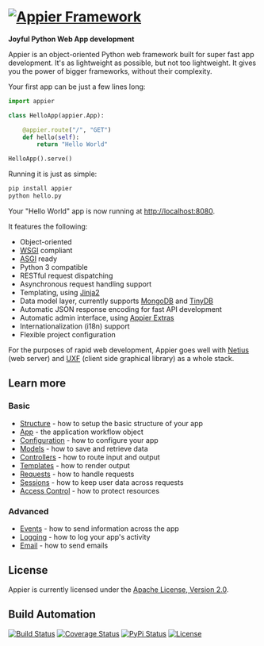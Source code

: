 # [![Appier Framework](res/logo.png)](http://appier.hive.pt)

**Joyful Python Web App development**

Appier is an object-oriented Python web framework built for super fast app development.
It's as lightweight as possible, but not too lightweight.
It gives you the power of bigger frameworks, without their complexity.

Your first app can be just a few lines long:

```python
import appier

class HelloApp(appier.App):

    @appier.route("/", "GET")
    def hello(self):
        return "Hello World"

HelloApp().serve()
```

Running it is just as simple:

```bash
pip install appier
python hello.py
```

Your "Hello World" app is now running at [http://localhost:8080](http://localhost:8080).

It features the following:

* Object-oriented
* [WSGI](https://www.python.org/dev/peps/pep-0333/) compliant
* [ASGI](https://channels.readthedocs.io/en/latest/asgi.html) ready
* Python 3 compatible
* RESTful request dispatching
* Asynchronous request handling support
* Templating, using [Jinja2](http://jinja.pocoo.org/)
* Data model layer, currently supports [MongoDB](http://www.mongodb.org/) and [TinyDB](http://tinydb.readthedocs.org/)
* Automatic JSON response encoding for fast API development
* Automatic admin interface, using [Appier Extras](http://appier-extras.hive.pt)
* Internationalization (i18n) support
* Flexible project configuration

For the purposes of rapid web development, Appier goes well with [Netius](http://netius.hive.pt)
(web server) and [UXF](http://uxf.hive.pt) (client side graphical library) as a whole stack.

## Learn more

### Basic

* [Structure](doc/structure.md) - how to setup the basic structure of your app
* [App](doc/app.md) - the application workflow object
* [Configuration](doc/configuration.md) - how to configure your app
* [Models](doc/models.md) - how to save and retrieve data
* [Controllers](doc/controllers.md) - how to route input and output
* [Templates](doc/templates.md) - how to render output
* [Requests](doc/requests.md) - how to handle requests
* [Sessions](doc/sessions.md) - how to keep user data across requests
* [Access Control](doc/access_control.md) - how to protect resources

### Advanced

* [Events](doc/events.md) - how to send information across the app
* [Logging](doc/logging.md) - how to log your app's activity
* [Email](doc/email.md) - how to send emails

## License

Appier is currently licensed under the [Apache License, Version 2.0](http://www.apache.org/licenses/).

## Build Automation

[![Build Status](https://travis-ci.org/hivesolutions/appier.svg?branch=master)](https://travis-ci.org/hivesolutions/appier)
[![Coverage Status](https://coveralls.io/repos/hivesolutions/appier/badge.svg?branch=master)](https://coveralls.io/r/hivesolutions/appier?branch=master)
[![PyPi Status](https://img.shields.io/pypi/v/appier.svg)](https://pypi.python.org/pypi/appier)
[![License](https://img.shields.io/badge/license-Apache%202.0-blue.svg)](https://www.apache.org/licenses/)
